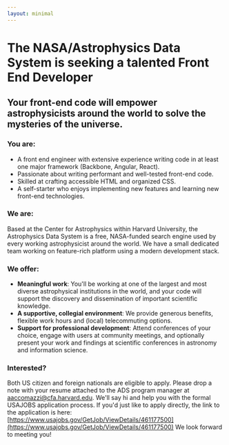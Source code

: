 ```yaml
---
layout: minimal
---
```


# The NASA/Astrophysics Data System is seeking a talented Front End Developer

## Your front-end code will empower astrophysicists around the world to solve the mysteries of the universe.

### You are:
- A front end engineer with extensive experience writing code in at least one major framework (Backbone, Angular, React).
- Passionate about writing performant and well-tested front-end code.
- Skilled at crafting accessible HTML and organized CSS.
- A self-starter who enjoys implementing new features and learning new front-end technologies.

### We are:
Based at the Center for Astrophysics within Harvard University, the Astrophysics Data System
is a free, NASA-funded search engine used by every working astrophysicist around the world. We have a small dedicated team
working on feature-rich platform using a modern development stack.

### We offer:
- **Meaningful work**: You'll be working at one of the largest and most diverse astrophysical institutions in the world, and your code will support the discovery and dissemination of important scientific knowledge.
- **A supportive, collegial environment**: We provide generous benefits, flexible work hours and (local) telecommuting options.
- **Support for professional development**: Attend conferences of your choice, engage with users at community meetings, and optionally present your work and findings at scientific conferences in astronomy and information science.

### Interested?
Both US citizen and foreign nationals are eligible to apply.
Please drop a note with your resume attached to the ADS program manager at aaccomazzi@cfa.harvard.edu.
We'll say hi and help you with the formal USAJOBS application process. 
If you'd just like to apply directly, the link to the application is here: 
[https://www.usajobs.gov/GetJob/ViewDetails/461177500](https://www.usajobs.gov/GetJob/ViewDetails/461177500)
We look forward to meeting you!
